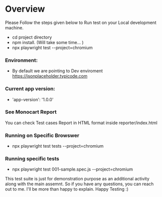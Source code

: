 # Overview
Please Follow the steps given below to Run test on your Local development machine.

- cd project directory
- npm install. (Will take some time... )
- npx playwright test  --project=chromium

### Environment:
  - By default we are pointing to Dev enviroment  https://jsonplaceholder.typicode.com

### Current app version:  
 - 'app-version': '1.0.0'   

### See Monocart Report

You can check Test cases Report in HTML format inside reporter/index.html

### Running on Specific Browswer
- npx playwright test tests --project=chromium
### Running specific tests
- npx playwright test 001-sample.spec.js --project=chromium

This test suite is just for demonstration purpose as an additional activity along with the main assemnt. So if you have any questions, you can reach out to me. I'll be more than happy to explain. Happy Testing :)